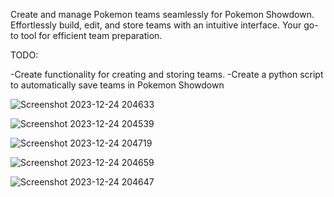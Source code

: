 Create and manage Pokemon teams seamlessly for Pokemon Showdown. Effortlessly build, edit, and store teams with an intuitive interface. Your go-to tool for efficient team preparation.

TODO:

-Create functionality for creating and storing teams.
-Create a python script to automatically save teams in Pokemon Showdown


![Screenshot 2023-12-24 204633](https://github.com/GreatTusk/Pokemon-Generator/assets/131561675/fe5c6131-8b82-46ca-ae46-7267ea4db5d3)

![Screenshot 2023-12-24 204539](https://github.com/GreatTusk/Pokemon-Generator/assets/131561675/05f1b04f-1d3c-4bc9-bca6-f094e77ac14d)

![Screenshot 2023-12-24 204719](https://github.com/GreatTusk/Pokemon-Generator/assets/131561675/7525719f-5233-4479-93f4-bf40267a9392)

![Screenshot 2023-12-24 204659](https://github.com/GreatTusk/Pokemon-Generator/assets/131561675/46f553d6-54ca-4ba2-9668-38a451ffc69c)

![Screenshot 2023-12-24 204647](https://github.com/GreatTusk/Pokemon-Generator/assets/131561675/2837876a-8175-49c9-9085-14b677eeb99b)

